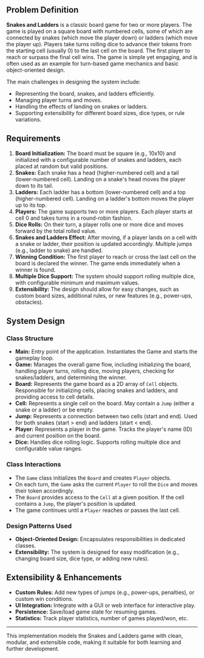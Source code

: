 ## Problem Definition

**Snakes and Ladders** is a classic board game for two or more players. The game is played on a square board with numbered cells, some of which are connected by snakes (which move the player down) or ladders (which move the player up). Players take turns rolling dice to advance their tokens from the starting cell (usually 0) to the last cell on the board. The first player to reach or surpass the final cell wins. The game is simple yet engaging, and is often used as an example for turn-based game mechanics and basic object-oriented design.

The main challenges in designing the system include:
- Representing the board, snakes, and ladders efficiently.
- Managing player turns and moves.
- Handling the effects of landing on snakes or ladders.
- Supporting extensibility for different board sizes, dice types, or rule variations.

## Requirements

1. **Board Initialization:** The board must be square (e.g., 10x10) and initialized with a configurable number of snakes and ladders, each placed at random but valid positions.
2. **Snakes:** Each snake has a head (higher-numbered cell) and a tail (lower-numbered cell). Landing on a snake's head moves the player down to its tail.
3. **Ladders:** Each ladder has a bottom (lower-numbered cell) and a top (higher-numbered cell). Landing on a ladder's bottom moves the player up to its top.
4. **Players:** The game supports two or more players. Each player starts at cell 0 and takes turns in a round-robin fashion.
5. **Dice Rolls:** On their turn, a player rolls one or more dice and moves forward by the total rolled value.
6. **Snakes and Ladders Effect:** After moving, if a player lands on a cell with a snake or ladder, their position is updated accordingly. Multiple jumps (e.g., ladder to snake) are handled.
7. **Winning Condition:** The first player to reach or cross the last cell on the board is declared the winner. The game ends immediately when a winner is found.
8. **Multiple Dice Support:** The system should support rolling multiple dice, with configurable minimum and maximum values.
9. **Extensibility:** The design should allow for easy changes, such as custom board sizes, additional rules, or new features (e.g., power-ups, obstacles).

## System Design

### Class Structure

- **Main:** Entry point of the application. Instantiates the Game and starts the gameplay loop.
- **Game:** Manages the overall game flow, including initializing the board, handling player turns, rolling dice, moving players, checking for snakes/ladders, and determining the winner.
- **Board:** Represents the game board as a 2D array of `Cell` objects. Responsible for initializing cells, placing snakes and ladders, and providing access to cell details.
- **Cell:** Represents a single cell on the board. May contain a `Jump` (either a snake or a ladder) or be empty.
- **Jump:** Represents a connection between two cells (start and end). Used for both snakes (start > end) and ladders (start < end).
- **Player:** Represents a player in the game. Tracks the player's name (ID) and current position on the board.
- **Dice:** Handles dice rolling logic. Supports rolling multiple dice and configurable value ranges.

### Class Interactions
- The `Game` class initializes the `Board` and creates `Player` objects.
- On each turn, the `Game` asks the current `Player` to roll the `Dice` and moves their token accordingly.
- The `Board` provides access to the `Cell` at a given position. If the cell contains a `Jump`, the player's position is updated.
- The game continues until a `Player` reaches or passes the last cell.

### Design Patterns Used
- **Object-Oriented Design:** Encapsulates responsibilities in dedicated classes.
- **Extensibility:** The system is designed for easy modification (e.g., changing board size, dice type, or adding new rules).

## Extensibility & Enhancements
- **Custom Rules:** Add new types of jumps (e.g., power-ups, penalties), or custom win conditions.
- **UI Integration:** Integrate with a GUI or web interface for interactive play.
- **Persistence:** Save/load game state for resuming games.
- **Statistics:** Track player statistics, number of games played/won, etc.

---

This implementation models the Snakes and Ladders game with clean, modular, and extensible code, making it suitable for both learning and further development.
